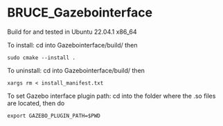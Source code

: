 # BRUCE_Gazebointerface

Build for and tested in Ubuntu 22.04.1 x86_64

To install:
cd into Gazebointerface/build/ then

```
sudo cmake --install .
```

To uninstall:
cd into Gazebointerface/build/ then
```
xargs rm < install_manifest.txt
```

To set Gazebo interface plugin path:
cd into the folder where the .so files are located, then do
```
export GAZEBO_PLUGIN_PATH=$PWD
```
